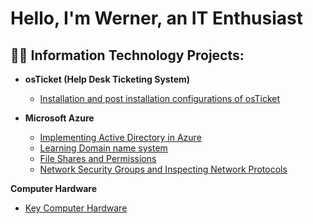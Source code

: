 
<h1>Hello, I'm Werner, an IT Enthusiast</a></h1>

<h2>👨‍💻 Information Technology Projects:</h2>

- <b>osTicket (Help Desk Ticketing System)</b>
  - [Installation and post installation configurations of osTicket](https://github.com/wernerschuler/osTicket)
  
- <b>Microsoft Azure</b>
  - [Implementing Active Directory in Azure](https://github.com/wernerschuler/Deploying-Active-Directory/tree/main)
  - [Learning Domain name system](https://github.com/wernerschuler/Understanding-Domain-Name-System-DNS-/tree/main)
  - [File Shares and Permissions](https://github.com/wernerschuler/File-Shares-and-Permissions/tree/main)
  - [Network Security Groups and Inspecting Network Protocols](https://github.com/wernerschuler/Network-Security-Groups-NSGs-and-Inspecting-Traffic-Between-Azure-Virtual-Machines)
 
<b>Computer Hardware</b>
  - [Key Computer Hardware](https://github.com/wernerschuler/Computer-Hardware/tree/main)





